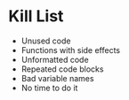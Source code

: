 Kill List
=========
* Unused code
* Functions with side effects
* Unformatted code
* Repeated code blocks
* Bad variable names
* No time to do it
